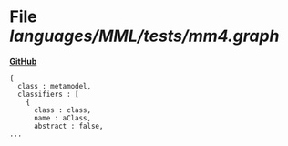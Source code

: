 # File _languages/MML/tests/mm4.graph_
**[GitHub](https://github.com/softlang/yas/blob/master/languages/MML/tests/mm4.graph)**
```
{
  class : metamodel,
  classifiers : [
    {
      class : class,
      name : aClass,
      abstract : false,
...
```
